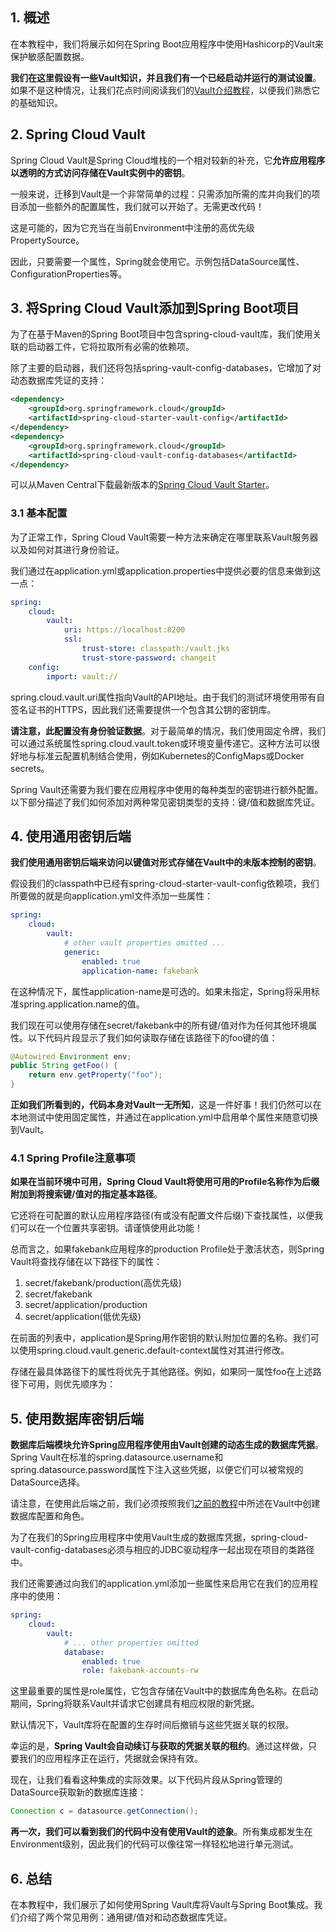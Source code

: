 ## 1. 概述

在本教程中，我们将展示如何在Spring Boot应用程序中使用Hashicorp的Vault来保护敏感配置数据。

**我们在这里假设有一些Vault知识，并且我们有一个已经启动并运行的测试设置**。如果不是这种情况，让我们花点时间阅读我们的[Vault介绍教程](https://www.baeldung.com/vault)，以便我们熟悉它的基础知识。

## 2. Spring Cloud Vault

Spring Cloud Vault是Spring Cloud堆栈的一个相对较新的补充，它**允许应用程序以透明的方式访问存储在Vault实例中的密钥**。

一般来说，迁移到Vault是一个非常简单的过程：只需添加所需的库并向我们的项目添加一些额外的配置属性，我们就可以开始了。无需更改代码！

这是可能的，因为它充当在当前Environment中注册的高优先级PropertySource。

因此，只要需要一个属性，Spring就会使用它。示例包括DataSource属性、ConfigurationProperties等。

## 3. 将Spring Cloud Vault添加到Spring Boot项目

为了在基于Maven的Spring Boot项目中包含spring-cloud-vault库，我们使用关联的启动器工件，它将拉取所有必需的依赖项。

除了主要的启动器，我们还将包括spring-vault-config-databases，它增加了对动态数据库凭证的支持：

```xml
<dependency>
    <groupId>org.springframework.cloud</groupId>
    <artifactId>spring-cloud-starter-vault-config</artifactId>
</dependency>
<dependency>
    <groupId>org.springframework.cloud</groupId>
    <artifactId>spring-cloud-vault-config-databases</artifactId>
</dependency>
```

可以从Maven Central下载最新版本的[Spring Cloud Vault Starter](https://central.sonatype.com/artifact/org.springframework.cloud/spring-cloud-starter-vault-config/4.0.0)。

### 3.1 基本配置

为了正常工作，Spring Cloud Vault需要一种方法来确定在哪里联系Vault服务器以及如何对其进行身份验证。

我们通过在application.yml或application.properties中提供必要的信息来做到这一点：

```yaml
spring:
    cloud:
        vault:
            uri: https://localhost:8200
            ssl:
                trust-store: classpath:/vault.jks
                trust-store-password: changeit
    config:
        import: vault:// 
```

spring.cloud.vault.uri属性指向Vault的API地址。由于我们的测试环境使用带有自签名证书的HTTPS，因此我们还需要提供一个包含其公钥的密钥库。

**请注意，此配置没有身份验证数据**。对于最简单的情况，我们使用固定令牌，我们可以通过系统属性spring.cloud.vault.token或环境变量传递它。这种方法可以很好地与标准云配置机制结合使用，例如Kubernetes的ConfigMaps或Docker secrets。

Spring Vault还需要为我们要在应用程序中使用的每种类型的密钥进行额外配置。以下部分描述了我们如何添加对两种常见密钥类型的支持：键/值和数据库凭证。

## 4. 使用通用密钥后端

**我们使用通用密钥后端来访问以键值对形式存储在Vault中的未版本控制的密钥**。

假设我们的classpath中已经有spring-cloud-starter-vault-config依赖项，我们所要做的就是向application.yml文件添加一些属性：

```yaml
spring:
    cloud:
        vault:
            # other vault properties omitted ...
            generic:
                enabled: true
                application-name: fakebank
```

在这种情况下，属性application-name是可选的。如果未指定，Spring将采用标准spring.application.name的值。

我们现在可以使用存储在secret/fakebank中的所有键/值对作为任何其他环境属性。以下代码片段显示了我们如何读取存储在该路径下的foo键的值：

```java
@Autowired Environment env;
public String getFoo() {
    return env.getProperty("foo");
}
```

**正如我们所看到的，代码本身对Vault一无所知**，这是一件好事！我们仍然可以在本地测试中使用固定属性，并通过在application.yml中启用单个属性来随意切换到Vault。

### 4.1 Spring Profile注意事项

**如果在当前环境中可用，Spring Cloud Vault将使用可用的Profile名称作为后缀附加到将搜索键/值对的指定基本路径**。

它还将在可配置的默认应用程序路径(有或没有配置文件后缀)下查找属性，以便我们可以在一个位置共享密钥。请谨慎使用此功能！

总而言之，如果fakebank应用程序的production Profile处于激活状态，则Spring Vault将查找存储在以下路径下的属性：

1.  secret/fakebank/production(高优先级)
2.  secret/fakebank
3.  secret/application/production
4.  secret/application(低优先级)

在前面的列表中，application是Spring用作密钥的默认附加位置的名称。我们可以使用spring.cloud.vault.generic.default-context属性对其进行修改。

存储在最具体路径下的属性将优先于其他路径。例如，如果同一属性foo在上述路径下可用，则优先顺序为：

## 5. 使用数据库密钥后端

**数据库后端模块允许Spring应用程序使用由Vault创建的动态生成的数据库凭据**。Spring Vault在标准的spring.datasource.username和spring.datasource.password属性下注入这些凭据，以便它们可以被常规的DataSource选择。

请注意，在使用此后端之前，我们必须按照我们[之前的教程](https://www.baeldung.com/vault)中所述在Vault中创建数据库配置和角色。

为了在我们的Spring应用程序中使用Vault生成的数据库凭据，spring-cloud-vault-config-databases必须与相应的JDBC驱动程序一起出现在项目的类路径中。

我们还需要通过向我们的application.yml添加一些属性来启用它在我们的应用程序中的使用：

```yaml
spring:
    cloud:
        vault:
            # ... other properties omitted
            database:
                enabled: true
                role: fakebank-accounts-rw
```

这里最重要的属性是role属性，它包含存储在Vault中的数据库角色名称。在启动期间，Spring将联系Vault并请求它创建具有相应权限的新凭据。

默认情况下，Vault库将在配置的生存时间后撤销与这些凭据关联的权限。

幸运的是，**Spring Vault会自动续订与获取的凭据关联的租约**。通过这样做，只要我们的应用程序正在运行，凭据就会保持有效。

现在，让我们看看这种集成的实际效果。以下代码片段从Spring管理的DataSource获取新的数据库连接：

```java
Connection c = datasource.getConnection();
```

**再一次，我们可以看到我们的代码中没有使用Vault的迹象**。所有集成都发生在Environment级别，因此我们的代码可以像往常一样轻松地进行单元测试。

## 6. 总结

在本教程中，我们展示了如何使用Spring Vault库将Vault与Spring Boot集成。我们介绍了两个常见用例：通用键/值对和动态数据库凭证。